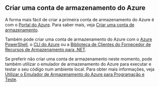 ## Criar uma conta de armazenamento do Azure

A forma mais fácil de criar a primeira conta de armazenamento do Azure é com o [Portal do Azure](https://portal.azure.com). Para saber mais, veja [Criar uma conta de armazenamento](../articles/storage/storage-create-storage-account.md#create-a-storage-account).

Também pode criar uma conta de armazenamento do Azure com o [Azure PowerShell](../articles/storage/storage-powershell-guide-full.md), o [CLI do Azure](../articles/storage/storage-azure-cli.md) ou a [Biblioteca de Clientes do Fornecedor de Recursos de Armazenamento para .NET](https://msdn.microsoft.com/library/azure/mt131037.aspx).

Se preferir não criar uma conta de armazenamento neste momento, pode também utilizar o emulador de armazenamento do Azure para executar e testar o seu código num ambiente local. Para obter mais informações, veja [Utilizar o Emulador de Armazenamento do Azure para Programação e Teste](../articles/storage/storage-use-emulator.md).
 


<!--HONumber=sep16_HO2-->


